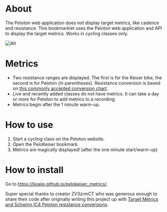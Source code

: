# About
The Peloton web application does not display target metrics, like cadence and resistance. This bookmarklet uses the Peloton web application and API to display the target metrics. Works in cycling classes only.

![Alt](https://i.ibb.co/S0Skbj8/pelokeiser.jpg "Peloton class with target metrics")

# Metrics
- Two resistance ranges are displayed. The first is for the Keiser bike, the second is for Peloton (in parentheses). Resistance conversion is based on [this commonly accepted conversion chart](https://www.sippingandshopping.org/wp-content/uploads/2019/04/Peloton-Keiser-Resistance-Conversion-Chart.jpg).
- Live and recently added classes do not have metrics. It can take a day or more for Peloton to add metrics to a recording.
- Metrics begin after the 1 minute warm-up.

# How to use
1. Start a cycling class on the Peloton website.
2. Open the PeloKeiser bookmark.
3. Metrics are magically displayed! (after the one minute start/warm-up)

# How to install
Go to https://lioajie.github.io/pelokeiser_metrics/.

Super special thanks to creator ZV3zrmCT who was generous enough to share their code after originally writing this project up with [Target Metrics and Schwinn IC4 Peloton resistance conversions](https://zv3zrmct.github.io/peloton_schwinn_metrics/).
